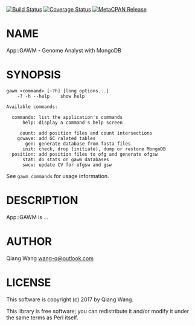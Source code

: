 [![Build Status](https://travis-ci.org/wang-q/App-GAWM.svg?branch=master)](https://travis-ci.org/wang-q/App-GAWM) [![Coverage Status](http://codecov.io/github/wang-q/App-GAWM/coverage.svg?branch=master)](https://codecov.io/github/wang-q/App-GAWM?branch=master) [![MetaCPAN Release](https://badge.fury.io/pl/App-GAWM.svg)](https://metacpan.org/release/App-GAWM)
# NAME

App::GAWM - Genome Analyst with MongoDB

# SYNOPSIS

    gawm <command> [-?h] [long options...]
        -? -h --help    show help

    Available commands:

      commands: list the application's commands
          help: display a command's help screen

         count: add position files and count intersections
        gcwave: add GC ralated tables
           gen: generate database from fasta files
          init: check, drop (initiate), dump or restore MongoDB
      position: add position files to ofg and generate ofgsw
          stat: do stats on gawm databases
          swcv: update CV for ofgsw and gsw

See `gawm commands` for usage information.

# DESCRIPTION

App::GAWM is ...

# AUTHOR

Qiang Wang <wang-q@outlook.com>

# LICENSE

This software is copyright (c) 2017 by Qiang Wang.

This library is free software; you can redistribute it and/or modify
it under the same terms as Perl itself.
